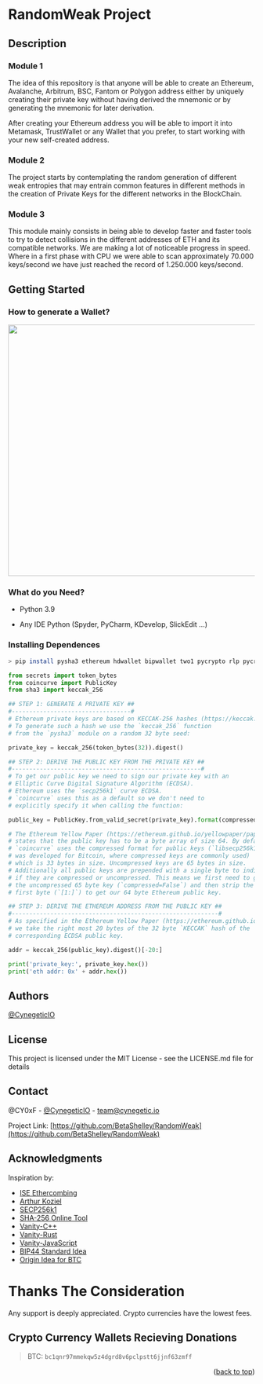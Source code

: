 # RandomWeak Project

## Description 

### Module 1

The idea of this repository is that anyone will be able to create an Ethereum, Avalanche, Arbitrum, BSC, Fantom or Polygon address either by uniquely creating their private key without having derived the mnemonic or by generating the mnemonic for later derivation.

After creating your Ethereum address you will be able to import it into Metamask, TrustWallet or any Wallet that you prefer, to start working with your new self-created address.

### Module 2

The project starts by contemplating the random generation of different weak entropies that may entrain common features in different methods in the creation of Private Keys for the different networks in the BlockChain.

### Module 3

This module mainly consists in being able to develop faster and faster tools to try to detect collisions in the different addresses of ETH and its compatible networks. We are making a lot of noticeable progress in speed. Where in a first phase with CPU we were able to scan approximately 70.000 keys/second we have just reached the record of 1.250.000 keys/second.

## Getting Started

### How to generate a Wallet?

<img src="https://img2.helpnetsecurity.com/posts2019/ise-042019-1.jpg" width="512"/>

### What do you Need?

* Python 3.9

* Any IDE Python (Spyder, PyCharm, KDevelop, SlickEdit ...)


### Installing Dependences

```bash
> pip install pysha3 ethereum hdwallet bipwallet two1 pycrypto rlp pycryptodome solana
```

```py
from secrets import token_bytes
from coincurve import PublicKey
from sha3 import keccak_256

## STEP 1: GENERATE A PRIVATE KEY ##
#----------------------------------#
# Ethereum private keys are based on KECCAK-256 hashes (https://keccak.team/keccak.html).
# To generate such a hash we use the `keccak_256` function 
# from the `pysha3` module on a random 32 byte seed:

private_key = keccak_256(token_bytes(32)).digest()

## STEP 2: DERIVE THE PUBLIC KEY FROM THE PRIVATE KEY ##
#------------------------------------------------------#
# To get our public key we need to sign our private key with an
# Elliptic Curve Digital Signature Algorithm (ECDSA).
# Ethereum uses the `secp256k1` curve ECDSA. 
# `coincurve` uses this as a default so we don't need to 
# explicitly specify it when calling the function:

public_key = PublicKey.from_valid_secret(private_key).format(compressed=False)[1:]

# The Ethereum Yellow Paper (https://ethereum.github.io/yellowpaper/paper.pdf)
# states that the public key has to be a byte array of size 64. By default 
# `coincurve` uses the compressed format for public keys (`libsecp256k1` 
# was developed for Bitcoin, where compressed keys are commonly used) 
# which is 33 bytes in size. Uncompressed keys are 65 bytes in size.
# Additionally all public keys are prepended with a single byte to indicate
# if they are compressed or uncompressed. This means we first need to get
# the uncompressed 65 byte key (`compressed=False`) and then strip the 
# first byte (`[1:]`) to get our 64 byte Ethereum public key.

## STEP 3: DERIVE THE ETHEREUM ADDRESS FROM THE PUBLIC KEY ##
#-----------------------------------------------------------#
# As specified in the Ethereum Yellow Paper (https://ethereum.github.io/yellowpaper/paper.pdf)
# we take the right most 20 bytes of the 32 byte `KECCAK` hash of the 
# corresponding ECDSA public key.

addr = keccak_256(public_key).digest()[-20:]

print('private_key:', private_key.hex())
print('eth addr: 0x' + addr.hex())
```


## Authors
  
[@CynegeticIO](https://twitter.com/CynegeticIO)

## License

This project is licensed under the MIT License - see the LICENSE.md file for details

## Contact

@CY0xF - [@CynegeticIO](https://twitter.com/CynegeticIO) - team@cynegetic.io

Project Link: [https://github.com/BetaShelley/RandomWeak](https://github.com/BetaShelley/RandomWeak)


## Acknowledgments

Inspiration by:

* [ISE Ethercombing](https://www.ise.io/casestudies/ethercombing/)
* [Arthur Koziel](https://www.arthurkoziel.com/generating-ethereum-addresses-in-python/)
* [SECP256k1](https://en.bitcoin.it/wiki/Secp256k1)
* [SHA-256 Online Tool](https://emn178.github.io/online-tools/sha256.html)
* [Vanity-C++](https://github.com/johguse/profanity)
* [Vanity-Rust](https://rustrepo.com/repo/Limeth-ethaddrgen-rust-cryptography)
* [Vanity-JavaScript](https://github.com/MyEtherWallet/VanityEth)
* [BIP44 Standard Idea](https://github.com/michailbrynard/ethereum-bip44-python)
* [Origin Idea for BTC](https://github.com/21dotco/two1-python/tree/master/two1)


# Thanks The Consideration

Any support is deeply appreciated.
Crypto currencies have the lowest fees.

## Crypto Currency Wallets Recieving Donations

> BTC:  `bc1qnr97mmekqw5z4dgrd8v6pclpstt6jjnf63zmff`

<p align="right">(<a href="#top">back to top</a>)</p>
